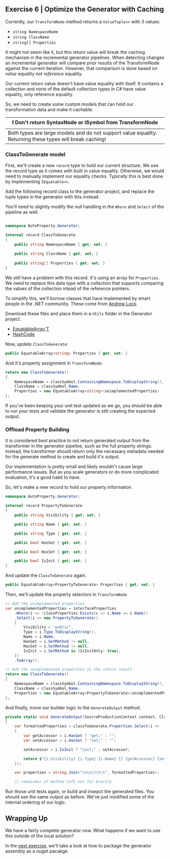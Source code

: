 ## Exercise 6 | Optimize the Generator with Caching

Currently, our `TransformNode` method returns a `ValueTuple<>` with 3 values: 

- `string NamespaceName`
- `string ClassName`
- `string[] Properties`

It might not seem like it, but this return value will break the caching mechanism in the incremental generator pipelines. When detecting changes an incremental generator will compare prior results of the TransformNode against the current iteration. However, that comparison is done based on _value_ equality not _reference_ equality.

Our current return value doesn't have value equality with itself. It contains a collection and none of the default collection types in C# have value equality, only reference equality.

So, we need to create some custom models that can hold our transformation data and make it cachable.

| :exclamation:  Don't return SyntaxNode or ISymbol from TransformNode   |
|-----------------------------------------|
| Both types are large models and do not support value equality. Returning these types will break caching! |

### ClassToGenerate model

First, we'll create a new `record` type to hold our current structure. We use the record type as it comes with built in value equality. Otherwise, we would need to manually implement our equality checks. Typically this is best done by implementing `IEquatable<>`.

Add the following record class to the generator project, and replace the tuple types in the generator with this instead. 

You'll need to slightly modify the null handling in the `Where` and `Select` of the pipeline as well.

```csharp

namespace AutoProperty.Generator;

internal record ClassToGenerate
{
    public string NamespaceName { get; set; }
    
    public string ClassName { get; set; }
    
    public string[] Properties { get; set; }
}
```

We still have a problem with this record. It's using an array for `Properties`. We need to replace this data type with a collection that supports comparing the values of the collection intead of the reference pointers.

To simplify this, we'll borrow classes that have implemented by smart people in the .NET community. These come from [Andrew Lock](https://andrewlock.net/creating-a-source-generator-part-9-avoiding-performance-pitfalls-in-incremental-generators/#4-watch-out-for-collection-types).

Download these files and place them in a `Utils` folder in the Generator project.
- [EquatableArray`T](./files/EquatableArray.cs)
- [HashCode](./files/HashCode.cs)

Now, update `ClassToGenerate`:

```csharp
public EquatableArray<string> Properties { get; set; }
```

And it's property assignment in `TransformNode`:
```csharp
return new ClassToGenerate()
{
    NamespaceName = classSymbol.ContainingNamespace.ToDisplayString(),
    ClassName = classSymbol.Name,
    Properties = new EquatableArray<string>(unimplementedProperties)
};
```

If you've been keeping your unit test updated as we go, you should be able to run your tests and validate the generator is still creating the expected output.

### Offload Property Building

It is considered best practice to not return generated output from the transformer in the generator pipeline, such as the full property strings. Instead, the transformer should return only the necessary metadata needed for the generate method to create and build it's output.

Our implementation is pretty small and likely wouldn't cause large performance issues. But as you scale generators or do more complicated evaluation, it's a good habit to have.

So, let's make a new record to hold our property information.

```csharp
namespace AutoProperty.Generator;

internal record PropertyToGenerate
{
    public string Visibility { get; set; }

    public string Name { get; set; }

    public string Type { get; set; }

    public bool HasGet { get; set; }

    public bool HasSet { get; set; }

    public bool IsInit { get; set; }
}
```

And update the `ClassToGenerate` again.

```csharp
public EquatableArray<PropertyToGenerate> Properties { get; set; }
```

Then, we'll update the property selectors in `TransformNode`

```csharp
// Add the unimplemented properties
var unimplementedProperties = interfaceProperties
    .Where(i => !classProperties.Exists(c => c.Name == i.Name))
    .Select(i => new PropertyToGenerate()
    {
        Visibility = "public",
        Type = i.Type.ToDisplayString(),
        Name = i.Name,
        HasGet = i.GetMethod != null,
        HasSet = i.SetMethod != null,
        IsInit = i.SetMethod is {IsInitOnly: true},
    })
    .ToArray();

// Add the unimplemented properties in the return result
return new ClassToGenerate()
{
    NamespaceName = classSymbol.ContainingNamespace.ToDisplayString(),
    ClassName = classSymbol.Name,
    Properties = new EquatableArray<PropertyToGenerate>(unimplementedProperties)
};
```

And finally, move our builder logic to the `GenerateOutput` method.

```csharp
private static void GenerateOutput(SourceProductionContext context, ClassToGenerate classToGenerate)
{
    var formattedProperties = classToGenerate.Properties.Select(i =>
    {
        var getAccessor = i.HasGet ? "get;" : "";
        var setAccessor = i.HasSet ? "set;" : "";

        setAccessor = i.IsInit ? "init;" : setAccessor;

        return $"{i.Visibility} {i.Type} {i.Name} {{ {getAccessor} {setAccessor} }}";
    });

    var properties = string.Join("\n\n\t\t\t", formattedProperties);

    // remainder of method left out for brevity
```

Run those unit tests again, or build and insepct the generated files. You should see the same output as before. We've just modified some of the internal ordering of our logic.

## Wrapping Up

We have a fairly complete generator now. What happens if we want to use this outside of the local solution? 

In the [next exercise](./Exercise7.md), we'll take a look at how to package the generator assembly as a nuget pacakge.